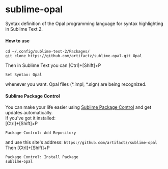 sublime-opal
============

Syntax definition of the Opal programming language for syntax highlighting in Sublime Text 2.

#### How to use
```
cd ~/.config/sublime-text-2/Packages/
git clone https://github.com/artifactz/sublime-opal.git Opal
```
Then in Sublime Text you can [Ctrl]+[Shift]+P
```
Set Syntax: Opal
```
whenever you want. Opal files (*.impl, *.sign) are being recognized.

#### Sublime Package Control
You can make your life easier using [Sublime Package Control](https://sublime.wbond.net/installation) and get updates automatically.  
If you've got it installed:  
[Ctrl]+[Shift]+P
```
Package Control: Add Repository
```
and use this site's address: `https://github.com/artifactz/sublime-opal`  
Then [Ctrl]+[Shift]+P
```
Package Control: Install Package
sublime-opal
```
